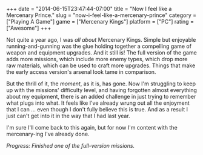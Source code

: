 +++
date = "2014-06-15T23:47:44-07:00"
title = "Now I feel like a Mercenary Prince."
slug = "now-i-feel-like-a-mercenary-prince"
category = ["Playing A Game"]
game = ["Mercenary Kings"]
platform = ["PC"]
rating = ["Awesome"]
+++

Not quite a year ago, I was <i>all about</i> Mercenary Kings.  Simple but enjoyable running-and-gunning was the glue holding together a compelling game of weapon and equipment upgrades.  And it still is!  The full version of the game adds more missions, which include more enemy types, which drop more raw materials, which can be used to craft more upgrades.  Things that make the early access version's arsenal look tame in comparison.

But the thrill of it, the <i>moment</i>, as it is, has gone.  Now I'm struggling to keep up with the missions' difficulty level, and having forgotten almost everything about my equipment, there is an added challenge in just trying to remember what plugs into what.  It feels like I've already wrung out all the enjoyment that I can ... even though I don't fully believe this is true.  And as a result I just can't get into it in the way that I had last year.

I'm sure I'll come back to this again, but for now I'm content with the mercenary-ing I've already done.

<i>Progress: Finished one of the full-version missions.</i>
